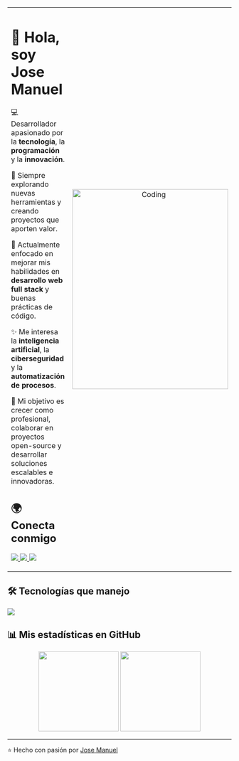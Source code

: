<table>
<tr>
<td width="60%" valign="top">

# 👋 Hola, soy Jose Manuel  

💻 Desarrollador apasionado por la **tecnología**, la **programación** y la **innovación**.  

🚀 Siempre explorando nuevas herramientas y creando proyectos que aporten valor.  

🌱 Actualmente enfocado en mejorar mis habilidades en **desarrollo web full stack** y buenas prácticas de código.  

✨ Me interesa la **inteligencia artificial**, la **ciberseguridad** y la **automatización de procesos**.  

🎯 Mi objetivo es crecer como profesional, colaborar en proyectos open-source y desarrollar soluciones escalables e innovadoras.  


## 🌍 Conecta conmigo
<p>
  <a href="https://www.tiktok.com/@_eldelam_" target="_blank">
    <img src="https://img.shields.io/badge/TikTok-000000?style=for-the-badge&logo=tiktok&logoColor=white"/>
  </a>
  <a href="https://www.instagram.com/devgarcia_/" target="_blank">
    <img src="https://img.shields.io/badge/Instagram-E4405F?style=for-the-badge&logo=instagram&logoColor=white"/>
  </a>
  <a href="mailto:garciacalimanegarcia@gmailcom">
    <img src="https://img.shields.io/badge/Email-D14836?style=for-the-badge&logo=gmail&logoColor=white"/>
  </a>
</p>

</td>



<td width="40%" align="center">

<img src="https://media.giphy.com/media/qgQUggAC3Pfv687qPC/giphy.gif" width="350" height="450" alt="Coding"/>

</td>
</tr>
</table>

## 🛠️ Tecnologías que manejo

<p>
 <a href="https://skillicons.dev">
    <img src="https://skillicons.dev/icons?i=androidstudio,astro,bootstrap,kotlin,cpp,laravel,arduino,java,css,html,js,mongodb,php,mysql,react,firebase,gtk,git,github,vscode,bash,linux,ai,ps&perline=12" />
  </a>
</p>

## 📊 Mis estadísticas en GitHub
<p align="center">
  <img src="https://github-readme-stats.vercel.app/api?username=devgarcia&show_icons=true&theme=tokyonight" height="180"/>
  <img src="https://github-readme-stats.vercel.app/api/top-langs/?username=devgarcia&layout=compact&theme=tokyonight" height="180"/>
</p>

---

⭐️ Hecho con pasión por [Jose Manuel](https://github.com/devgarcia)
